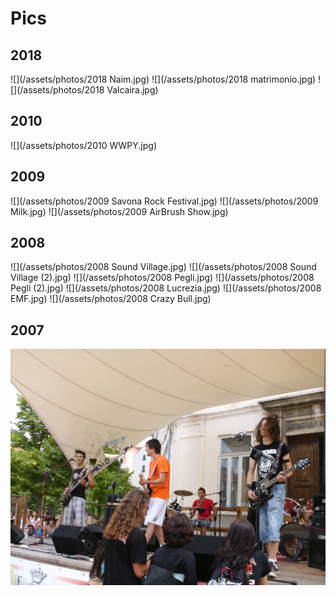 # Pics

## 2018

![](/assets/photos/2018 Naim.jpg)
![](/assets/photos/2018 matrimonio.jpg)
![](/assets/photos/2018 Valcaira.jpg)

## 2010

![](/assets/photos/2010 WWPY.jpg)

## 2009

![](/assets/photos/2009 Savona Rock Festival.jpg)
![](/assets/photos/2009 Milk.jpg)
![](/assets/photos/2009 AirBrush Show.jpg)

## 2008

![](/assets/photos/2008 Sound Village.jpg)
![](/assets/photos/2008 Sound Village (2).jpg)
![](/assets/photos/2008 Pegli.jpg)
![](/assets/photos/2008 Pegli (2).jpg)
![](/assets/photos/2008 Lucrezia.jpg)
![](/assets/photos/2008 EMF.jpg)
![](/assets/photos/2008 Crazy Bull.jpg)

## 2007

![](/assets/photos/2007-Dani-Nel-Cuore.jpg)